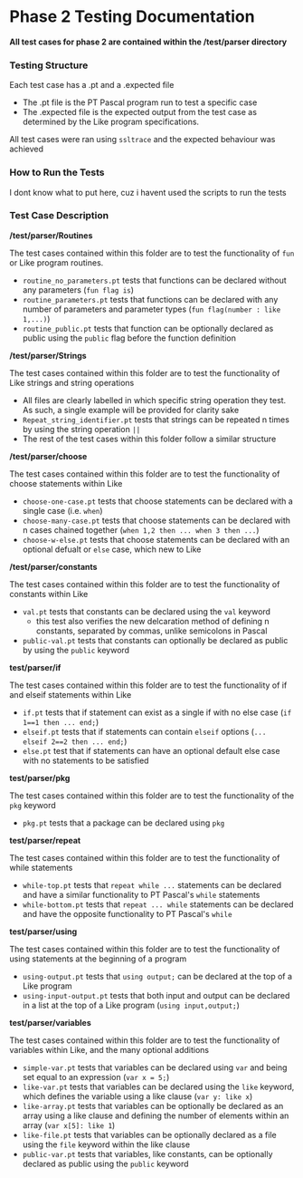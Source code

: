 # Phase 2 Testing Documentation

**All test cases for phase 2 are contained within the /test/parser directory**

### Testing Structure
Each test case has a .pt and a .expected file
* The .pt file is the PT Pascal program run to test a specific case
* The .expected file is the expected output from the test case as
determined by the Like program specifications.

All test cases were ran using `ssltrace` and the expected behaviour
was achieved

### How to Run the Tests
I dont know what to put here, cuz i havent used the scripts to run the tests

### Test Case Description

**/test/parser/Routines**

The test cases contained within this folder are to test the functionality
of `fun` or Like program routines.
* `routine_no_parameters.pt` tests that functions can be declared without
any parameters (`fun flag is`)
* `routine_parameters.pt` tests that functions can be declared with any
number of parameters and parameter types (`fun flag(number : like 1,...)`)
* `routine_public.pt` tests that function can be optionally declared as
public using the `public` flag before the function definition

**/test/parser/Strings**

The test cases contained within this folder are to test the functionality
of Like strings and string operations
* All files are clearly labelled in which specific string operation they
test. As such, a single example will be provided for clarity sake
* `Repeat_string_identifier.pt` tests that strings can be repeated n times
by using the string operation `||`
* The rest of the test cases within this folder follow a similar structure

**/test/parser/choose**

The test cases contained within this folder are to test the functionality
of choose statements within Like
* `choose-one-case.pt` tests that choose statements can be declared with a 
single case (i.e. `when`)
* `choose-many-case.pt` tests that choose statements can be declared with n
cases chained together (`when 1,2 then ... when 3 then ...`)
* `choose-w-else.pt` tests that choose statements can be declared with an
optional defualt or `else` case, which new to Like

**/test/parser/constants**

The test cases contained within this folder are to test the functionality
of constants within Like
* `val.pt` tests that constants can be declared using the `val` keyword
  * this test also verifies the new delcaration method of defining n
  constants, separated by commas, unlike semicolons in Pascal
* `public-val.pt` tests that constants can optionally be declared as public
by using the `public` keyword

**test/parser/if**

The test cases contained within this folder are to test the functionality
of if and elseif statements within Like
* `if.pt` tests that if statement can exist as a single if with no else
case (`if 1==1 then ... end;`)
* `elseif.pt` tests that if statements can contain `elseif` options
(`... elseif 2==2 then ... end;`)
* `else.pt` test that if statements can have an optional default else case
with no statements to be satisfied

**test/parser/pkg**

The test cases contained within this folder are to test the functionality
of the `pkg` keyword
* `pkg.pt` tests that a package can be declared using `pkg`

**test/parser/repeat**

The test cases contained within this folder are to test the functionality
of while statements
* `while-top.pt` tests that `repeat while ...` statements can be declared
and have a similar functionality to PT Pascal's `while` statements
* `while-bottom.pt` tests that `repeat ... while` statements can be
declared and have the opposite functionality to PT Pascal's `while`

**test/parser/using**

The test cases contained within this folder are to test the functionality
of using statements at the beginning of a program
* `using-output.pt` tests that `using output;` can be declared at the top
of a Like program
* `using-input-output.pt` tests that both input and output can be declared
in a list at the top of a Like program (`using input,output;`)

**test/parser/variables**

The test cases contained within this folder are to test the functionality
of variables within Like, and the many optional additions
* `simple-var.pt` tests that variables can be declared using `var` and
being set equal to an expression (`var x = 5;`)
* `like-var.pt` tests that variables can be declared using the `like`
keyword, which defines the variable using a like clause (`var y: like x`)
* `like-array.pt` tests that variables can be optionally be declared as an
array using a like clause and defining the number of elements within an 
array (`var x[5]: like 1`)
* `like-file.pt` tests that variables can be optionally declared as a file
using the `file` keyword within the like clause
* `public-var.pt` tests that variables, like constants, can be optionally
declared as public using the `public` keyword
